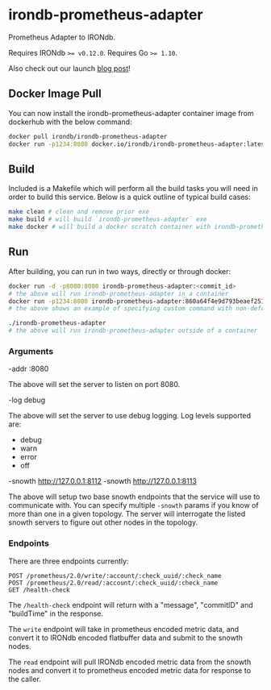 # irondb-prometheus-adapter

Prometheus Adapter to IRONdb.

Requires IRONdb `>= v0.12.0`.
Requires Go `>= 1.10`.

Also check out our launch [blog post](https://www.circonus.com/2018/06/prometheus-adapter/)!

## Docker Image Pull

You can now install the irondb-prometheus-adapter container image from dockerhub
with the below command:

```bash
docker pull irondb/irondb-prometheus-adapter
docker run -p1234:8080 docker.io/irondb/irondb-prometheus-adapter:latest /irondb-prometheus-adapter -addr :1234 -log debug -snowth http:127.0.0.1:8112
```

## Build

Included is a Makefile which will perform all the build tasks you will need
in order to build this service.  Below is a quick outline of typical build
cases:

```bash
make clean # clean and remove prior exe
make build # will build `irondb-prometheus-adapter` exe
make docker # will build a docker scratch container with irondb-prometheus-adapter inside
```

## Run

After building, you can run in two ways, directly or through docker:

```bash
docker run -d -p8080:8080 irondb-prometheus-adapter:<commit_id>
# the above will run irondb-prometheus-adapter in a container
docker run -p1234:8080 irondb-prometheus-adapter:860a64f4e9d793beaef25196e36a35da1480d88b /irondb-prometheus-adapter -addr :1234 -log debug -snowth http:127.0.0.1:8112
# the above shows an example of specifying custom command with non-default args

./irondb-prometheus-adapter
# the above will run irondb-prometheus-adapter outside of a container
```

### Arguments

-addr :8080

The above will set the server to listen on port 8080.

-log debug

The above will set the server to use debug logging.  Log levels supported are:

* debug
* warn
* error
* off

-snowth http://127.0.0.1:8112 -snowth http://127.0.0.1:8113

The above will setup two base snowth endpoints that the service will use
to communicate with.  You can specify multiple `-snowth` params if you know
of more than one in a given topology.  The server will interrogate the
listed snowth servers to figure out other nodes in the topology.

### Endpoints

There are three endpoints currently:

```
POST /prometheus/2.0/write/:account/:check_uuid/:check_name
POST /prometheus/2.0/read/:account/:check_uuid/:check_name
GET /health-check
```

The `/health-check` endpoint will return with a "message", "commitID" and 
"buildTime" in the response.

The `write` endpoint will take in prometheus encoded metric data, and convert
it to IRONdb encoded flatbuffer data and submit to the snowth nodes.

The `read` endpoint will pull IRONdb encoded metric data from the snowth nodes
and convert it to prometheus encoded metric data for response to the caller.
